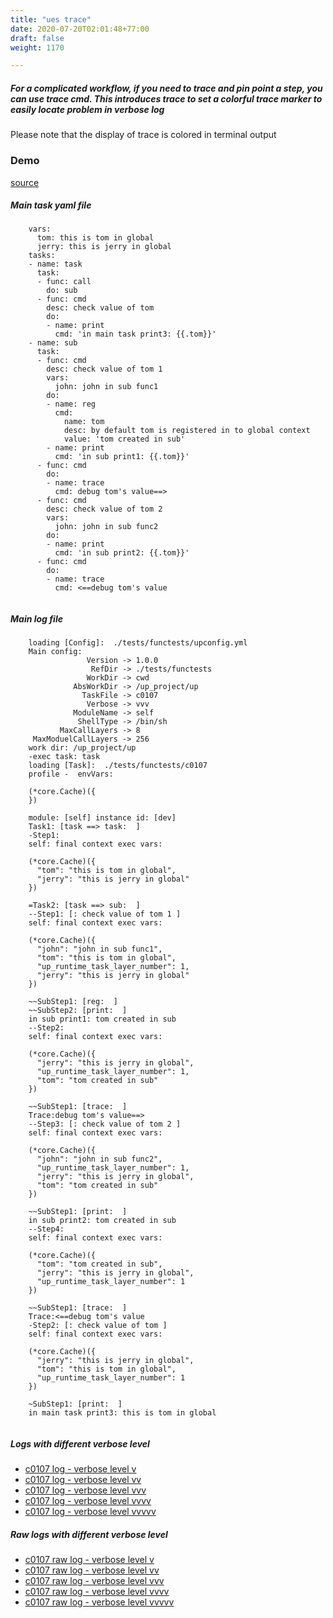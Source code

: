 ```yaml
---
title: "ues trace"
date: 2020-07-20T02:01:48+77:00
draft: false
weight: 1170

---
```


##### For a complicated workflow, if you need to trace and pin point a step, you can use trace cmd. This introduces trace to set a colorful trace marker to easily locate problem in verbose log

Please note that the display of trace is colored in terminal output


### Demo








[source](https://github.com/upcmd/up/blob/master/tests/functests/c0107.yml)

##### Main task yaml file
```
    vars:
      tom: this is tom in global
      jerry: this is jerry in global
    tasks:
    - name: task
      task:
      - func: call
        do: sub
      - func: cmd
        desc: check value of tom
        do:
        - name: print
          cmd: 'in main task print3: {{.tom}}'
    - name: sub
      task:
      - func: cmd
        desc: check value of tom 1
        vars:
          john: john in sub func1
        do:
        - name: reg
          cmd:
            name: tom
            desc: by default tom is registered in to global context
            value: 'tom created in sub'
        - name: print
          cmd: 'in sub print1: {{.tom}}'
      - func: cmd
        do:
        - name: trace
          cmd: debug tom's value==>
      - func: cmd
        desc: check value of tom 2
        vars:
          john: john in sub func2
        do:
        - name: print
          cmd: 'in sub print2: {{.tom}}'
      - func: cmd
        do:
        - name: trace
          cmd: <==debug tom's value
    
```
##### Main log file
```
    loading [Config]:  ./tests/functests/upconfig.yml
    Main config:
                 Version -> 1.0.0
                  RefDir -> ./tests/functests
                 WorkDir -> cwd
              AbsWorkDir -> /up_project/up
                TaskFile -> c0107
                 Verbose -> vvv
              ModuleName -> self
               ShellType -> /bin/sh
           MaxCallLayers -> 8
     MaxModuelCallLayers -> 256
    work dir: /up_project/up
    -exec task: task
    loading [Task]:  ./tests/functests/c0107
    profile -  envVars:
    
    (*core.Cache)({
    })
    
    module: [self] instance id: [dev]
    Task1: [task ==> task:  ]
    -Step1:
    self: final context exec vars:
    
    (*core.Cache)({
      "tom": "this is tom in global",
      "jerry": "this is jerry in global"
    })
    
    =Task2: [task ==> sub:  ]
    --Step1: [: check value of tom 1 ]
    self: final context exec vars:
    
    (*core.Cache)({
      "john": "john in sub func1",
      "tom": "this is tom in global",
      "up_runtime_task_layer_number": 1,
      "jerry": "this is jerry in global"
    })
    
    ~~SubStep1: [reg:  ]
    ~~SubStep2: [print:  ]
    in sub print1: tom created in sub
    --Step2:
    self: final context exec vars:
    
    (*core.Cache)({
      "jerry": "this is jerry in global",
      "up_runtime_task_layer_number": 1,
      "tom": "tom created in sub"
    })
    
    ~~SubStep1: [trace:  ]
    Trace:debug tom's value==>
    --Step3: [: check value of tom 2 ]
    self: final context exec vars:
    
    (*core.Cache)({
      "john": "john in sub func2",
      "up_runtime_task_layer_number": 1,
      "jerry": "this is jerry in global",
      "tom": "tom created in sub"
    })
    
    ~~SubStep1: [print:  ]
    in sub print2: tom created in sub
    --Step4:
    self: final context exec vars:
    
    (*core.Cache)({
      "tom": "tom created in sub",
      "jerry": "this is jerry in global",
      "up_runtime_task_layer_number": 1
    })
    
    ~~SubStep1: [trace:  ]
    Trace:<==debug tom's value
    -Step2: [: check value of tom ]
    self: final context exec vars:
    
    (*core.Cache)({
      "jerry": "this is jerry in global",
      "tom": "this is tom in global",
      "up_runtime_task_layer_number": 1
    })
    
    ~SubStep1: [print:  ]
    in main task print3: this is tom in global
    
```


##### Logs with different verbose level
* [c0107 log - verbose level v](../../logs/c0107_v)
* [c0107 log - verbose level vv](../../logs/c0107_vv)
* [c0107 log - verbose level vvv](../../logs/c0107_vvvv)
* [c0107 log - verbose level vvvv](../../logs/c0107_vvvv)
* [c0107 log - verbose level vvvvv](../../logs/c0107_vvvvv)

##### Raw logs with different verbose level
* [c0107 raw log - verbose level v](../../reflogs/c0107_v.log)
* [c0107 raw log - verbose level vv](../../reflogs/c0107_vv.log)
* [c0107 raw log - verbose level vvv](../../reflogs/c0107_vvv.log)
* [c0107 raw log - verbose level vvvv](../../reflogs/c0107_vvvv.log)
* [c0107 raw log - verbose level vvvvv](../../reflogs/c0107_vvvvv.log)







